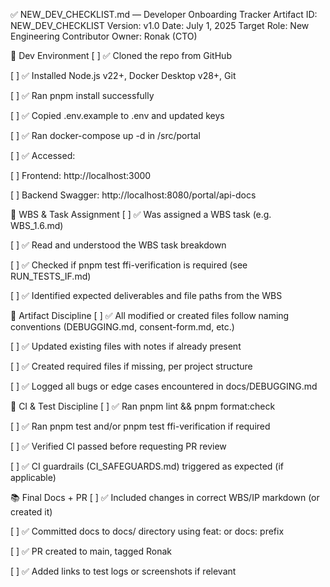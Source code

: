 ✅ NEW_DEV_CHECKLIST.md — Developer Onboarding Tracker
Artifact ID: NEW_DEV_CHECKLIST Version: v1.0 Date: July 1, 2025 Target Role: New Engineering Contributor Owner: Ronak (CTO)

🧪 Dev Environment
[ ] ✅ Cloned the repo from GitHub

[ ] ✅ Installed Node.js v22+, Docker Desktop v28+, Git

[ ] ✅ Ran pnpm install successfully

[ ] ✅ Copied .env.example to .env and updated keys

[ ] ✅ Ran docker-compose up -d in /src/portal

[ ] ✅ Accessed:

[ ] Frontend: http://localhost:3000

[ ] Backend Swagger: http://localhost:8080/portal/api-docs

📄 WBS & Task Assignment
[ ] ✅ Was assigned a WBS task (e.g. WBS_1.6.md)

[ ] ✅ Read and understood the WBS task breakdown

[ ] ✅ Checked if pnpm test ffi-verification is required (see RUN_TESTS_IF.md)

[ ] ✅ Identified expected deliverables and file paths from the WBS

📁 Artifact Discipline
[ ] ✅ All modified or created files follow naming conventions (DEBUGGING.md, consent-form.md, etc.)

[ ] ✅ Updated existing files with notes if already present

[ ] ✅ Created required files if missing, per project structure

[ ] ✅ Logged all bugs or edge cases encountered in docs/DEBUGGING.md

🧼 CI & Test Discipline
[ ] ✅ Ran pnpm lint && pnpm format:check

[ ] ✅ Ran pnpm test and/or pnpm test ffi-verification if required

[ ] ✅ Verified CI passed before requesting PR review

[ ] ✅ CI guardrails (CI_SAFEGUARDS.md) triggered as expected (if applicable)

📚 Final Docs + PR
[ ] ✅ Included changes in correct WBS/IP markdown (or created it)

[ ] ✅ Committed docs to docs/ directory using feat: or docs: prefix

[ ] ✅ PR created to main, tagged Ronak

[ ] ✅ Added links to test logs or screenshots if relevant